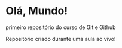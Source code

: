 # Olá, Mundo!
 primeiro repositório do curso de Git e Github

 Repositório criado durante uma aula ao vivo!
